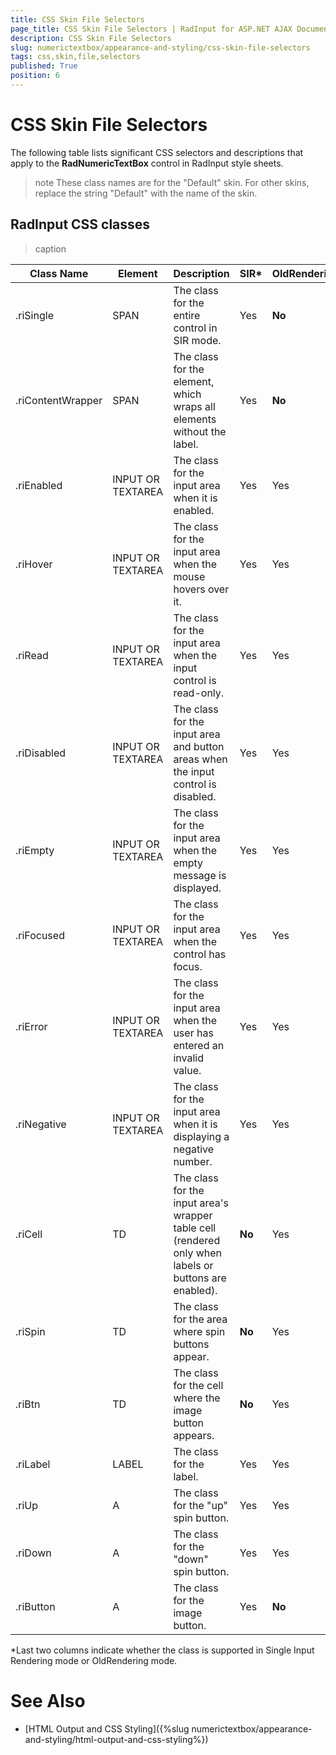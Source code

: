 ```yaml
---
title: CSS Skin File Selectors
page_title: CSS Skin File Selectors | RadInput for ASP.NET AJAX Documentation
description: CSS Skin File Selectors
slug: numerictextbox/appearance-and-styling/css-skin-file-selectors
tags: css,skin,file,selectors
published: True
position: 6
---
```


# CSS Skin File Selectors



The following table lists significant CSS selectors and descriptions that apply to the **RadNumericTextBox** control in RadInput style sheets.

>note These class names are for the "Default" skin. For other skins, replace the string "Default" with the name of the skin.
>


## RadInput CSS classes


>caption  

| Class Name | Element | Description | SIR* | OldRendering |
| ------ | ------ | ------ | ------ | ------ |
|.riSingle|SPAN|The class for the entire control in SIR mode.|Yes| **No** |
|.riContentWrapper|SPAN|The class for the element, which wraps all elements without the label.|Yes| **No** |
|.riEnabled|INPUT OR TEXTAREA|The class for the input area when it is enabled.|Yes|Yes|
|.riHover|INPUT OR TEXTAREA|The class for the input area when the mouse hovers over it.|Yes|Yes|
|.riRead|INPUT OR TEXTAREA|The class for the input area when the input control is read-only.|Yes|Yes|
|.riDisabled|INPUT OR TEXTAREA|The class for the input area and button areas when the input control is disabled.|Yes|Yes|
|.riEmpty|INPUT OR TEXTAREA|The class for the input area when the empty message is displayed.|Yes|Yes|
|.riFocused|INPUT OR TEXTAREA|The class for the input area when the control has focus.|Yes|Yes|
|.riError|INPUT OR TEXTAREA|The class for the input area when the user has entered an invalid value.|Yes|Yes|
|.riNegative|INPUT OR TEXTAREA|The class for the input area when it is displaying a negative number.|Yes|Yes|
|.riCell|TD|The class for the input area's wrapper table cell (rendered only when labels or buttons are enabled).| **No** |Yes|
|.riSpin|TD|The class for the area where spin buttons appear.| **No** |Yes|
|.riBtn|TD|The class for the cell where the image button appears.| **No** |Yes|
|.riLabel|LABEL|The class for the label.|Yes|Yes|
|.riUp|A|The class for the "up" spin button.|Yes|Yes|
|.riDown|A|The class for the "down" spin button.|Yes|Yes|
|.riButton|A|The class for the image button.|Yes| **No** |

\*Last two columns indicate whether the class is supported in Single Input Rendering mode or OldRendering mode.



# See Also

 * [HTML Output and CSS Styling]({%slug numerictextbox/appearance-and-styling/html-output-and-css-styling%})
